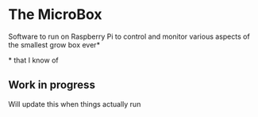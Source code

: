 # The MicroBox
Software to run on Raspberry Pi to control and monitor various aspects of the smallest grow box ever\*

\* that I know of

## Work in progress
Will update this when things actually run
